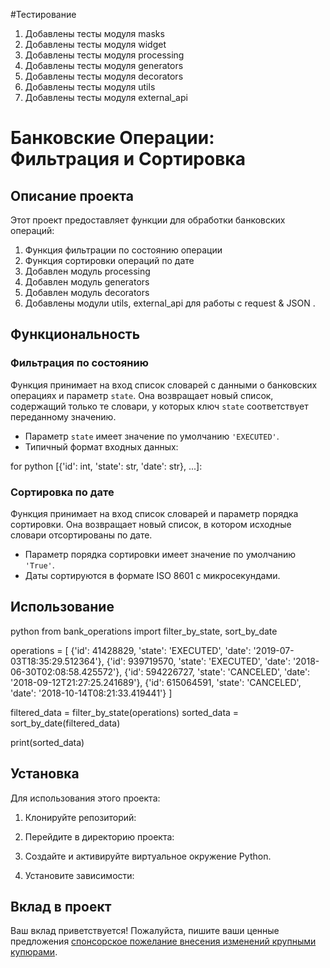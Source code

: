 #Тестирование 
1. Добавлены тесты модуля masks
2. Добавлены тесты модуля widget
3. Добавлены тесты модуля processing
4. Добавлены тесты модуля generators
5. Добавлены тесты модуля decorators
6. Добавлены тесты модуля utils
7. Добавлены тесты модуля external_api

# Банковские Операции: Фильтрация и Сортировка

## Описание проекта

Этот проект предоставляет функции для обработки банковских операций:

1. Функция фильтрации по состоянию операции
2. Функция сортировки операций по дате
3. Добавлен модуль processing
4. Добавлен модуль generators
5. Добавлен модуль decorators
6. Добавлены модули utils, external_api для работы с request & JSON .

## Функциональность

### Фильтрация по состоянию

Функция принимает на вход список словарей с данными о банковских операциях и параметр `state`. Она возвращает новый список, содержащий только те словари, у которых ключ `state` соответствует переданному значению.

- Параметр `state` имеет значение по умолчанию `'EXECUTED'`.
- Типичный формат входных данных:
 
for python  [{'id': int, 'state': str, 'date': str}, ...]:



### Сортировка по дате

Функция принимает на вход список словарей и параметр порядка сортировки. Она возвращает новый список, в котором исходные словари отсортированы по дате.

- Параметр порядка сортировки имеет значение по умолчанию `'True'`.
- Даты сортируются в формате ISO 8601 с микросекундами.

## Использование

python from bank_operations import filter_by_state, sort_by_date

operations = [ {'id': 41428829, 'state': 'EXECUTED', 'date': '2019-07-03T18:35:29.512364'}, {'id': 939719570, 'state': 'EXECUTED', 'date': '2018-06-30T02:08:58.425572'}, {'id': 594226727, 'state': 'CANCELED', 'date': '2018-09-12T21:27:25.241689'}, {'id': 615064591, 'state': 'CANCELED', 'date': '2018-10-14T08:21:33.419441'} ]

filtered_data = filter_by_state(operations) sorted_data = sort_by_date(filtered_data)

print(sorted_data)


## Установка

Для использования этого проекта:

1. Клонируйте репозиторий:

2. Перейдите в директорию проекта:

3. Создайте и активируйте виртуальное окружение Python.

4. Установите зависимости:


## Вклад в проект

Ваш вклад приветствуется! 
Пожалуйста, пишите ваши ценные предложения 
[спонсорское пожелание внесения изменений крупными купюрами]('dmitrij-bezgubov@yandex.ru').
